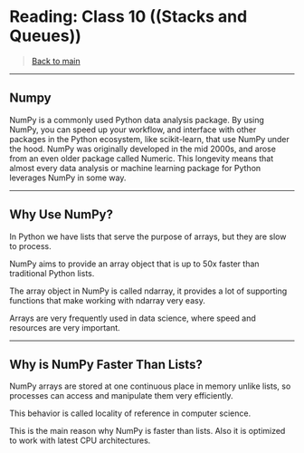 # Reading: Class 10 ((Stacks and Queues))

> [Back to  main](./README.md)

-------------------------
## Numpy

NumPy is a commonly used Python data analysis package.
By using NumPy, you can speed up your workflow, and interface with other packages in the Python ecosystem, like scikit-learn, that use NumPy under the hood. NumPy was originally developed in the mid 2000s, and arose from an even older package called Numeric.
This longevity means that almost every data analysis or machine learning package for Python leverages NumPy in some way.

*******************************************************************************
## Why Use NumPy?
In Python we have lists that serve the purpose of arrays, but they are slow to process.

NumPy aims to provide an array object that is up to 50x faster than traditional Python lists.

The array object in NumPy is called ndarray, it provides a lot of supporting functions that make working with ndarray very easy.

Arrays are very frequently used in data science, where speed and resources are very important.
*****************************************************************************************
## Why is NumPy Faster Than Lists?
NumPy arrays are stored at one continuous place in memory unlike lists, so processes can access and manipulate them very efficiently.

This behavior is called locality of reference in computer science.

This is the main reason why NumPy is faster than lists. Also it is optimized to work with latest CPU architectures.
